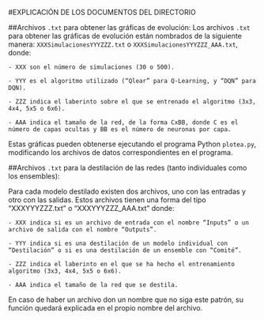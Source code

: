 #EXPLICACIÓN DE LOS DOCUMENTOS DEL DIRECTORIO

##Archivos `.txt` para obtener las gráficas de evolución:
Los archivos `.txt` para obtener las gráficas de evolución están nombrados de la siguiente manera: `XXXSimulacionesYYYZZZ.txt` o `XXXSimulacionesYYYZZZ_AAA.txt`, donde: 

    - XXX son el número de simulaciones (30 o 500). 

    - YYY es el algoritmo utilizado (“Qlear” para Q-Learning, y “DQN” para DQN). 

    - ZZZ indica el laberinto sobre el que se entrenado el algoritmo (3x3, 4x4, 5x5 o 6x6). 

    - AAA indica el tamaño de la red, de la forma CxBB, donde C es el número de capas ocultas y BB es el número de neuronas por capa. 

Estas gráficas pueden obtenerse ejecutando el programa Python `plotea.py`, modificando los archivos de datos correspondientes en el programa. 

##Archivos `.txt` para la destilación de las redes (tanto individuales como los ensembles):

Para cada modelo destilado existen dos archivos, uno con las entradas y otro con las salidas. Estos archivos tienen una forma del tipo “XXXYYYZZZ.txt” o “XXXYYYZZZ_AAA.txt” donde: 

    - XXX indica si es un archivo de entrada con el nombre “Inputs” o un archivo de salida con el nombre “Outputs”.

    - YYY indica si es una destilación de un modelo individual con “Destilación” o si es una destilación de un ensemble con “Comité”. 

    - ZZZ indica el laberinto en el que se ha hecho el entrenamiento algoritmo (3x3, 4x4, 5x5 o 6x6). 

    - AAA indica el tamaño de la red que se destila. 

En caso de haber un archivo don un nombre que no siga este patrón, su función quedará explicada en el propio nombre del archivo. 


